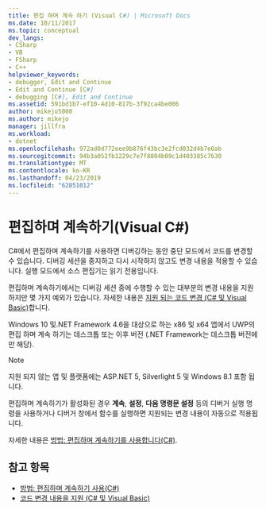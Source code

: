 ```yaml
---
title: 편집 하며 계속 하기 (Visual C#) | Microsoft Docs
ms.date: 10/11/2017
ms.topic: conceptual
dev_langs:
- CSharp
- VB
- FSharp
- C++
helpviewer_keywords:
- debugger, Edit and Continue
- Edit and Continue [C#]
- debugging [C#], Edit and Continue
ms.assetid: 591bd1b7-ef10-4d10-817b-3f92ca4be006
author: mikejo5000
ms.author: mikejo
manager: jillfra
ms.workload:
- dotnet
ms.openlocfilehash: 972ad0d772eee9b876f43bc3e2fcd032d4b7e0ab
ms.sourcegitcommit: 94b3a052fb1229c7e7f8804b09c1d403385c7630
ms.translationtype: MT
ms.contentlocale: ko-KR
ms.lasthandoff: 04/23/2019
ms.locfileid: "62851012"
---
```

# <a name="edit-and-continue-visual-c"></a>편집하며 계속하기(Visual C#)
 C#에서 편집하며 계속하기를 사용하면 디버깅하는 동안 중단 모드에서 코드를 변경할 수 있습니다. 디버깅 세션을 중지하고 다시 시작하지 않고도 변경 내용을 적용할 수 있습니다. 실행 모드에서 소스 편집기는 읽기 전용입니다.

 편집하며 계속하기에서는 디버깅 세션 중에 수행할 수 있는 대부분의 변경 내용을 지원하지만 몇 가지 예외가 있습니다. 자세한 내용은 [지원 되는 코드 변경 (C# 및 Visual Basic)](../debugger/supported-code-changes-csharp.md)합니다.

 Windows 10 및.NET Framework 4.6을 대상으로 하는 x86 및 x64 앱에서 UWP의 편집 하며 계속 하기는 데스크톱 또는 이후 버전 (.NET Framework는 데스크톱 버전에만 해당).

 > [!NOTE]
 > 지원 되지 않는 앱 및 플랫폼에는 ASP.NET 5, Silverlight 5 및 Windows 8.1 포함 됩니다.

 편집하며 계속하기가 활성화된 경우 **계속**, **설정**, **다음 명령문 설정** 등의 디버거 실행 명령을 사용하거나 디버거 창에서 함수를 실행하면 지원되는 변경 내용이 자동으로 적용됩니다.

 자세한 내용은 [방법: 편집하며 계속하기를 사용합니다(C#)](../debugger/how-to-use-edit-and-continue-csharp.md).

## <a name="see-also"></a>참고 항목
- [방법: 편집하며 계속하기 사용(C#)](../debugger/how-to-use-edit-and-continue-csharp.md)
- [코드 변경 내용을 지원 (C# 및 Visual Basic)](../debugger/supported-code-changes-csharp.md)